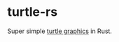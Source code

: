 # turtle-rs

Super simple [turtle graphics](https://en.wikipedia.org/wiki/Turtle_graphics) in Rust.
